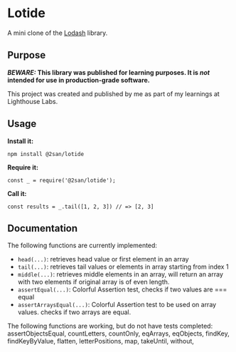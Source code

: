 # Lotide

A mini clone of the [Lodash](https://lodash.com) library.

## Purpose

**_BEWARE:_ This library was published for learning purposes. It is _not_ intended for use in production-grade software.**

This project was created and published by me as part of my learnings at Lighthouse Labs. 

## Usage

**Install it:**

`npm install @2san/lotide`

**Require it:**

`const _ = require('@2san/lotide');`

**Call it:**

`const results = _.tail([1, 2, 3]) // => [2, 3]`

## Documentation

The following functions are currently implemented:

* `head(...)`: retrieves head value or first element in an array
* `tail(...)`: retrieves tail values or elements in array starting from index 1
* `middle(...)`: retrieves middle elements in an array, will return an array with two elements if original array is of even length.
* `assertEqual(...)`: Colorful Assertion test, checks if two values are === equal
* `assertArraysEqual(...)`: Colorful Assertion test to be used on array values. checks if two arrays are equal.
  
The following functions are working, but do not have tests completed:
  assertObjectsEqual,
  countLetters,
  countOnly,
  eqArrays,
  eqObjects,
  findKey,
  findKeyByValue,
  flatten,
  letterPositions,
  map,
  takeUntil,
  without,